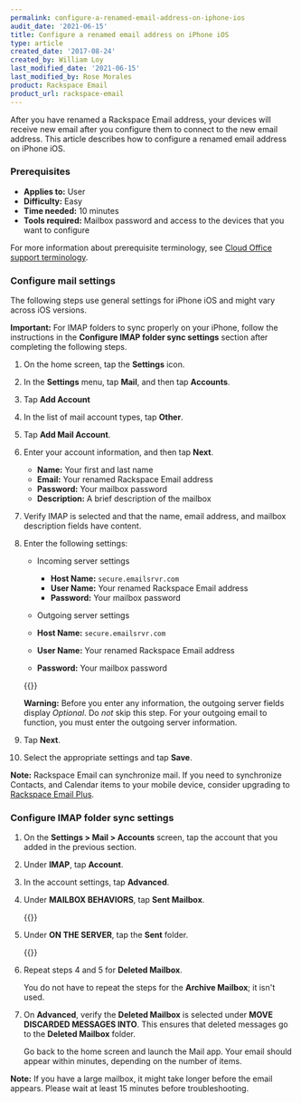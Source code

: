 ```yaml
---
permalink: configure-a-renamed-email-address-on-iphone-ios
audit_date: '2021-06-15'
title: Configure a renamed email address on iPhone iOS
type: article
created_date: '2017-08-24'
created_by: William Loy
last_modified_date: '2021-06-15'
last_modified_by: Rose Morales
product: Rackspace Email
product_url: rackspace-email
---
```


After you have renamed a Rackspace Email address, your devices will receive new
email after you configure them to connect to the new email address. This
article describes how to configure a renamed email address on iPhone iOS.

### Prerequisites

- **Applies to:** User
- **Difficulty:** Easy
- **Time needed:** 10 minutes
- **Tools required:**  Mailbox password and access to the devices that you want to configure

For more information about prerequisite terminology, see
[Cloud Office support terminology](/support/how-to/cloud-office-support-terminology/).

### Configure mail settings

The following steps use  general settings for iPhone iOS and might vary across iOS versions.

**Important:** For IMAP folders to sync properly on your iPhone, follow the instructions in the **Configure IMAP folder sync settings** section after completing the following steps.

1. On the home screen, tap the **Settings** icon.
2. In the **Settings** menu, tap **Mail**, and then tap **Accounts**.
3. Tap **Add Account**
4. In the list of mail account types, tap **Other**.
5. Tap **Add Mail Account**.
6. Enter your account information, and then tap **Next**.

    - **Name:** Your first and last name
    - **Email:** Your renamed Rackspace Email address
    - **Password:** Your mailbox password
    - **Description:** A brief description of the mailbox

7. Verify IMAP is selected and that the name, email address, and
   mailbox description fields have content.

8. Enter the following settings:

      - Incoming server settings
         - **Host Name:** `secure.emailsrvr.com`
         - **User Name:** Your renamed Rackspace Email address
         - **Password:** Your mailbox password

      - Outgoing server settings
      - **Host Name:** `secure.emailsrvr.com`
      - **User Name:** Your renamed Rackspace Email address
      - **Password:** Your mailbox password

      {{<image src="imap-serversettings.png" title="" alt="">}}

      **Warning:** Before you enter any information, the outgoing server fields
      display *Optional*. Do *not* skip this step. For your outgoing email to
      function, you must enter the outgoing server information.

9. Tap **Next**.
10. Select the appropriate settings and tap **Save**.

**Note:** Rackspace Email can synchronize mail. If you need to synchronize
Contacts, and Calendar items to your mobile device, consider upgrading to
[Rackspace Email Plus](/support/how-to/upgrade-to-rackspace-email-plus/).

### Configure IMAP folder sync settings

1. On the **Settings > Mail > Accounts** screen, tap the account that you added
   in the previous section.
2. Under **IMAP**, tap **Account**.
3. In the account settings, tap **Advanced**.
4. Under **MAILBOX BEHAVIORS**, tap **Sent Mailbox**.

    {{<image src="mapping-folderlist.png" title="" alt="">}}

5. Under **ON THE SERVER**, tap the **Sent** folder.

   {{<image src="mapping-ontheserver.png" title="" alt="">}}

6. Repeat steps 4 and 5 for **Deleted Mailbox**.

   You do not have to repeat the steps for the **Archive Mailbox**; it isn't used.

7. On **Advanced**, verify the **Deleted Mailbox** is selected under
   **MOVE DISCARDED MESSAGES INTO**. This ensures that deleted messages go to
   the **Deleted Mailbox** folder.

   Go back to the home screen and launch the Mail app. Your email should appear
   within minutes, depending on the number of items.

**Note:** If you have a large mailbox, it might take longer before the email
appears. Please wait at least 15 minutes before troubleshooting.
